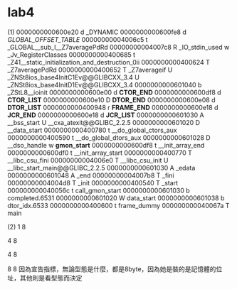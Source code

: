 # lab4

(1)
0000000000600e20 d _DYNAMIC
0000000000600fe8 d _GLOBAL_OFFSET_TABLE_
00000000004006c5 t _GLOBAL__sub_I__Z7averagePdRd
00000000004007c8 R _IO_stdin_used
                 w _Jv_RegisterClasses
0000000000400685 t _Z41__static_initialization_and_destruction_0ii
0000000000400624 T _Z7averagePdRd
0000000000400652 T _Z7averageif
                 U _ZNSt8ios_base4InitC1Ev@@GLIBCXX_3.4
                 U _ZNSt8ios_base4InitD1Ev@@GLIBCXX_3.4
0000000000601040 b _ZStL8__ioinit
0000000000600e00 d __CTOR_END__
0000000000600df8 d __CTOR_LIST__
0000000000600e10 D __DTOR_END__
0000000000600e08 d __DTOR_LIST__
0000000000400948 r __FRAME_END__
0000000000600e18 d __JCR_END__
0000000000600e18 d __JCR_LIST__
0000000000601030 A __bss_start
                 U __cxa_atexit@@GLIBC_2.2.5
0000000000601020 D __data_start
0000000000400780 t __do_global_ctors_aux
0000000000400590 t __do_global_dtors_aux
0000000000601028 D __dso_handle
                 w __gmon_start__
0000000000600df8 t __init_array_end
0000000000600df0 t __init_array_start
0000000000400770 T __libc_csu_fini
00000000004006e0 T __libc_csu_init
                 U __libc_start_main@@GLIBC_2.2.5
0000000000601030 A _edata
0000000000601048 A _end
00000000004007b8 T _fini
00000000004004d8 T _init
0000000000400540 T _start
000000000040056c t call_gmon_start
0000000000601030 b completed.6531
0000000000601020 W data_start
0000000000601038 b dtor_idx.6533
0000000000400600 t frame_dummy
000000000040067a T main



(2)
1 8

4 8

4 8

8 8
因為宣告指標，無論型態是什麼，都是8byte，因為她是裝的是記憶體的位址，其他則是看型態而決定
